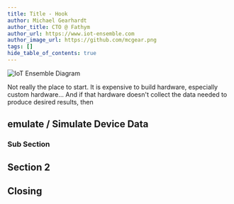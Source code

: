 ```yaml
---
title: Title - Hook
author: Michael Gearhardt
author_title: CTO @ Fathym
author_url: https://www.iot-ensemble.com
author_image_url: https://github.com/mcgear.png
tags: []
hide_table_of_contents: true
---
```


![IoT Ensemble Diagram](https://www.iot-ensemble.com/img/iot-ensemble-diagram.png)

Not really the place to start.  It is expensive to build hardware, especially custom hardware...  And if that hardware doesn't collect the data needed to produce desired results, then 

## emulate / Simulate Device Data

### Sub Section

## Section 2

## Closing
